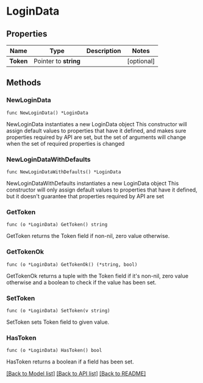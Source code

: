 # LoginData

## Properties

Name | Type | Description | Notes
------------ | ------------- | ------------- | -------------
**Token** | Pointer to **string** |  | [optional] 

## Methods

### NewLoginData

`func NewLoginData() *LoginData`

NewLoginData instantiates a new LoginData object
This constructor will assign default values to properties that have it defined,
and makes sure properties required by API are set, but the set of arguments
will change when the set of required properties is changed

### NewLoginDataWithDefaults

`func NewLoginDataWithDefaults() *LoginData`

NewLoginDataWithDefaults instantiates a new LoginData object
This constructor will only assign default values to properties that have it defined,
but it doesn't guarantee that properties required by API are set

### GetToken

`func (o *LoginData) GetToken() string`

GetToken returns the Token field if non-nil, zero value otherwise.

### GetTokenOk

`func (o *LoginData) GetTokenOk() (*string, bool)`

GetTokenOk returns a tuple with the Token field if it's non-nil, zero value otherwise
and a boolean to check if the value has been set.

### SetToken

`func (o *LoginData) SetToken(v string)`

SetToken sets Token field to given value.

### HasToken

`func (o *LoginData) HasToken() bool`

HasToken returns a boolean if a field has been set.


[[Back to Model list]](../README.md#documentation-for-models) [[Back to API list]](../README.md#documentation-for-api-endpoints) [[Back to README]](../README.md)



